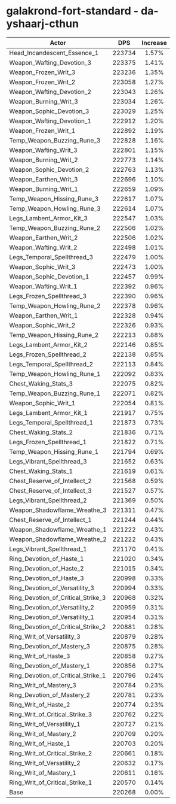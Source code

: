 # galakrond-fort-standard - da-yshaarj-cthun
| Actor | DPS | Increase |
|---|:---:|:---:|
|Head_Incandescent_Essence_1|223734|1.57%|
|Weapon_Wafting_Devotion_3|223375|1.41%|
|Weapon_Frozen_Writ_3|223236|1.35%|
|Weapon_Frozen_Writ_2|223058|1.27%|
|Weapon_Wafting_Devotion_2|223043|1.26%|
|Weapon_Burning_Writ_3|223034|1.26%|
|Weapon_Sophic_Devotion_3|223029|1.25%|
|Weapon_Wafting_Devotion_1|222912|1.20%|
|Weapon_Frozen_Writ_1|222892|1.19%|
|Temp_Weapon_Buzzing_Rune_3|222828|1.16%|
|Weapon_Wafting_Writ_3|222801|1.15%|
|Weapon_Burning_Writ_2|222773|1.14%|
|Weapon_Sophic_Devotion_2|222763|1.13%|
|Weapon_Earthen_Writ_3|222696|1.10%|
|Weapon_Burning_Writ_1|222659|1.09%|
|Temp_Weapon_Hissing_Rune_3|222617|1.07%|
|Temp_Weapon_Howling_Rune_3|222614|1.07%|
|Legs_Lambent_Armor_Kit_3|222547|1.03%|
|Temp_Weapon_Buzzing_Rune_2|222506|1.02%|
|Weapon_Earthen_Writ_2|222506|1.02%|
|Weapon_Wafting_Writ_2|222498|1.01%|
|Legs_Temporal_Spellthread_3|222479|1.00%|
|Weapon_Sophic_Writ_3|222473|1.00%|
|Weapon_Sophic_Devotion_1|222457|0.99%|
|Weapon_Wafting_Writ_1|222392|0.96%|
|Legs_Frozen_Spellthread_3|222390|0.96%|
|Temp_Weapon_Howling_Rune_2|222378|0.96%|
|Weapon_Earthen_Writ_1|222328|0.94%|
|Weapon_Sophic_Writ_2|222326|0.93%|
|Temp_Weapon_Hissing_Rune_2|222213|0.88%|
|Legs_Lambent_Armor_Kit_2|222146|0.85%|
|Legs_Frozen_Spellthread_2|222138|0.85%|
|Legs_Temporal_Spellthread_2|222113|0.84%|
|Temp_Weapon_Howling_Rune_1|222092|0.83%|
|Chest_Waking_Stats_3|222075|0.82%|
|Temp_Weapon_Buzzing_Rune_1|222071|0.82%|
|Weapon_Sophic_Writ_1|222054|0.81%|
|Legs_Lambent_Armor_Kit_1|221917|0.75%|
|Legs_Temporal_Spellthread_1|221873|0.73%|
|Chest_Waking_Stats_2|221836|0.71%|
|Legs_Frozen_Spellthread_1|221822|0.71%|
|Temp_Weapon_Hissing_Rune_1|221794|0.69%|
|Legs_Vibrant_Spellthread_3|221652|0.63%|
|Chest_Waking_Stats_1|221619|0.61%|
|Chest_Reserve_of_Intellect_2|221568|0.59%|
|Chest_Reserve_of_Intellect_3|221527|0.57%|
|Legs_Vibrant_Spellthread_2|221369|0.50%|
|Weapon_Shadowflame_Wreathe_3|221311|0.47%|
|Chest_Reserve_of_Intellect_1|221244|0.44%|
|Weapon_Shadowflame_Wreathe_1|221222|0.43%|
|Weapon_Shadowflame_Wreathe_2|221222|0.43%|
|Legs_Vibrant_Spellthread_1|221170|0.41%|
|Ring_Devotion_of_Haste_1|221020|0.34%|
|Ring_Devotion_of_Haste_2|221015|0.34%|
|Ring_Devotion_of_Haste_3|220998|0.33%|
|Ring_Devotion_of_Versatility_3|220994|0.33%|
|Ring_Devotion_of_Critical_Strike_3|220968|0.32%|
|Ring_Devotion_of_Versatility_2|220959|0.31%|
|Ring_Devotion_of_Versatility_1|220954|0.31%|
|Ring_Devotion_of_Critical_Strike_2|220881|0.28%|
|Ring_Writ_of_Versatility_3|220879|0.28%|
|Ring_Devotion_of_Mastery_3|220875|0.28%|
|Ring_Writ_of_Haste_3|220858|0.27%|
|Ring_Devotion_of_Mastery_1|220856|0.27%|
|Ring_Devotion_of_Critical_Strike_1|220796|0.24%|
|Ring_Writ_of_Mastery_3|220784|0.23%|
|Ring_Devotion_of_Mastery_2|220781|0.23%|
|Ring_Writ_of_Haste_2|220774|0.23%|
|Ring_Writ_of_Critical_Strike_3|220762|0.22%|
|Ring_Writ_of_Versatility_1|220727|0.21%|
|Ring_Writ_of_Mastery_2|220709|0.20%|
|Ring_Writ_of_Haste_1|220703|0.20%|
|Ring_Writ_of_Critical_Strike_2|220661|0.18%|
|Ring_Writ_of_Versatility_2|220632|0.17%|
|Ring_Writ_of_Mastery_1|220611|0.16%|
|Ring_Writ_of_Critical_Strike_1|220570|0.14%|
|Base|220268|0.00%|
